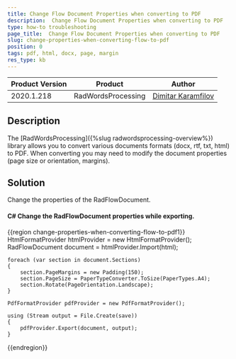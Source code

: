 ```yaml
---
title: Change Flow Document Properties when converting to PDF
description:  Change Flow Document Properties when converting to PDF
type: how-to troubleshooting
page_title:  Change Flow Document Properties when converting to PDF
slug: change-properties-when-converting-flow-to-pdf
position: 0
tags: pdf, html, docx, page, margin  
res_type: kb
---
```


|Product Version|Product|Author|
|----|----|----|
|2020.1.218|RadWordsProcessing|[Dimitar Karamfilov](https://www.telerik.com/blogs/author/dimitar-karamfilov)|

## Description

The [RadWordsProcessing]({%slug radwordsprocessing-overview%}) library allows you to convert various documents formats (docx, rtf, txt, html) to PDF. When converting you may need to modify the document properties (page size or orientation, margins).

## Solution 

Change the properties of the RadFlowDocument.

#### __C# Change the RadFlowDocument properties while exporting.__ 

{{region change-properties-when-converting-flow-to-pdf1}}
    HtmlFormatProvider htmlProvider = new HtmlFormatProvider();
    RadFlowDocument document = htmlProvider.Import(html);

    foreach (var section in document.Sections)
    {
        section.PageMargins = new Padding(150);
        section.PageSize = PaperTypeConverter.ToSize(PaperTypes.A4);
        section.Rotate(PageOrientation.Landscape);
    }

    PdfFormatProvider pdfProvider = new PdfFormatProvider();
    
    using (Stream output = File.Create(save))
    {              
        pdfProvider.Export(document, output);
    }


{{endregion}}
 